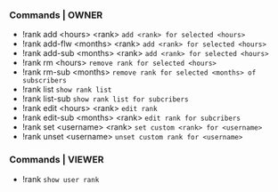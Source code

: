 ### Commands | OWNER

* !rank add \<hours\> \<rank\> `add <rank> for selected <hours>`
* !rank add-flw \<months\> \<rank\> `add <rank> for selected <hours>`
* !rank add-sub \<months\> \<rank\> `add <rank> for selected <hours>`
* !rank rm \<hours\> `remove rank for selected <hours>`
* !rank rm-sub \<months\> `remove rank for selected <months> of subscribers`
* !rank list `show rank list`
* !rank list-sub `show rank list for subcribers`
* !rank edit \<hours\> \<rank\> `edit rank`
* !rank edit-sub \<months\> \<rank\> `edit rank for subcribers`
* !rank set \<username\> \<rank\> `set custom <rank> for <username>`
* !rank unset \<username\> `unset custom rank for <username>`

### Commands | VIEWER

* !rank `show user rank`
